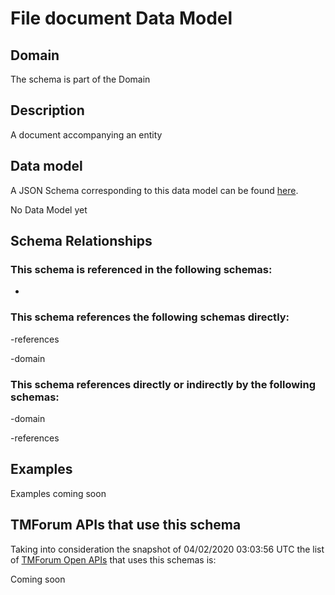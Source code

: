# File document Data Model

## Domain

The  schema is part of the  Domain

## Description

A document accompanying an entity

## Data model

A JSON Schema corresponding to this data model can be found
[here](https://github.com/tmforum-rand/schemas/blob/candidates/Common/FileDocument.schema.json).

No Data Model yet

## Schema Relationships

### This schema is referenced in the following schemas:

-

### This schema references the following schemas directly:

-references

-domain

### This schema references directly or indirectly by the following schemas:

-domain

-references



## Examples

Examples coming soon

## TMForum APIs that use this schema

Taking into consideration the snapshot of 04/02/2020 03:03:56 UTC the list of [TMForum Open APIs](https://www.tmforum.org/open-apis/) that uses this schemas is:

Coming soon
